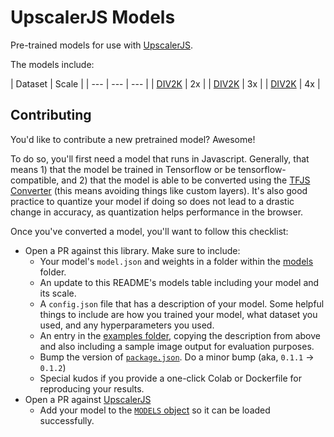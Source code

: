 # UpscalerJS Models

Pre-trained models for use with [UpscalerJS](https://github.com/thekevinscott/UpscalerJS).

The models include:

| Dataset | Scale |
| --- | --- |  --- |
| [DIV2K](https://data.vision.ee.ethz.ch/cvl/DIV2K/) | 2x |
| [DIV2K](https://data.vision.ee.ethz.ch/cvl/DIV2K/) | 3x | 
| [DIV2K](https://data.vision.ee.ethz.ch/cvl/DIV2K/) | 4x |

## Contributing

You'd like to contribute a new pretrained model? Awesome!

To do so, you'll first need a model that runs in Javascript. Generally, that means 1) that the model be trained in Tensorflow or be tensorflow-compatible, and 2) that the model is able to be converted using the [TFJS Converter](https://www.npmjs.com/package/@tensorflow/tfjs-converter) (this means avoiding things like custom layers). It's also good practice to quantize your model if doing so does not lead to a drastic change in accuracy, as quantization helps performance in the browser.

Once you've converted a model, you'll want to follow this checklist:

* Open a PR against this library. Make sure to include:
  * Your model's `model.json` and weights in a folder within the [models](https://github.com/thekevinscott/UpscalerJS-models/tree/master/models) folder.
  * An update to this README's models table including your model and its scale.
  * A `config.json` file that has a description of your model. Some helpful things to include are how you trained your model, what dataset you used, and any hyperparameters you used.
  * An entry in the [examples folder](https://github.com/thekevinscott/UpscalerJS-models/tree/master/examples/), copying the description from above and also including a sample image output for evaluation purposes.
  * Bump the version of [`package.json`](https://github.com/thekevinscott/UpscalerJS-models/blob/master/package.json). Do a minor bump (aka, `0.1.1` -> `0.1.2`)
  * Special kudos if you provide a one-click Colab or Dockerfile for reproducing your results.
* Open a PR against [UpscalerJS](https://github.com/thekevinscott/UpscalerJS)
  * Add your model to the [`MODELS` object](https://github.com/thekevinscott/UpscalerJS/blob/master/src/models.ts) so it can be loaded successfully.
